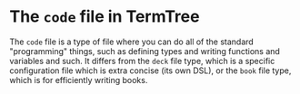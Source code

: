 # The `code` file in TermTree

The `code` file is a type of file where you can do all of the standard
"programming" things, such as defining types and writing functions and
variables and such. It differs from the `deck` file type, which is a
specific configuration file which is extra concise (its own DSL), or the
`book` file type, which is for efficiently writing books.
